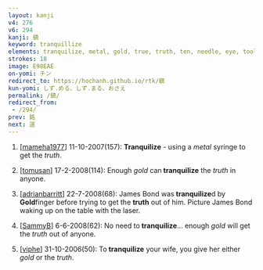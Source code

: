 ```yaml
---
layout: kanji
v4: 276
v6: 294
kanji: 鎮
keyword: tranquillize
elements: tranquilize, metal, gold, true, truth, ten, needle, eye, tool, animal legs, eight
strokes: 18
image: E98EAE
on-yomi: チン
redirect_to: https://hochanh.github.io/rtk/鎮
kun-yomi: しず.める、しず.まる、おさえ
permalink: /鎮/
redirect_from:
 - /294/
prev: 銘
next: 道
---
```


1) [<a href="http://kanji.koohii.com/profile/mameha1977">mameha1977</a>] 11-10-2007(157): <strong>Tranquilize</strong> - using a <em>metal</em> syringe to get the <em>truth</em>.

2) [<a href="http://kanji.koohii.com/profile/tomusan">tomusan</a>] 17-2-2008(114): Enough <em>gold</em> can<strong> tranquilize</strong> the <em>truth</em> in anyone.

3) [<a href="http://kanji.koohii.com/profile/adrianbarritt">adrianbarritt</a>] 22-7-2008(68): James Bond was<strong> tranquilize</strong>d by <strong>Gold</strong>finger before trying to get the <strong>truth</strong> out of him. Picture James Bond waking up on the table with the laser.

4) [<a href="http://kanji.koohii.com/profile/SammyB">SammyB</a>] 6-6-2008(62): No need to<strong> tranquilize</strong>... enough <em>gold</em> will get the <em>truth</em> out of anyone.

5) [<a href="http://kanji.koohii.com/profile/viphe">viphe</a>] 31-10-2006(50): To<strong> tranquilize</strong> your wife, you give her either <em>gold</em> or the <em>truth</em>.

